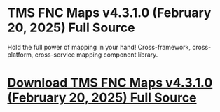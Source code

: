 # TMS FNC Maps v4.3.1.0 (February 20, 2025) Full Source

Hold the full power of mapping in your hand! Cross-framework, cross-platform, cross-service mapping component library.

# [Download TMS FNC Maps v4.3.1.0 (February 20, 2025) Full Source](https://developer.team/delphi/35357-tms-fnc-maps-v4310-february-20-2025-full-source.html)
